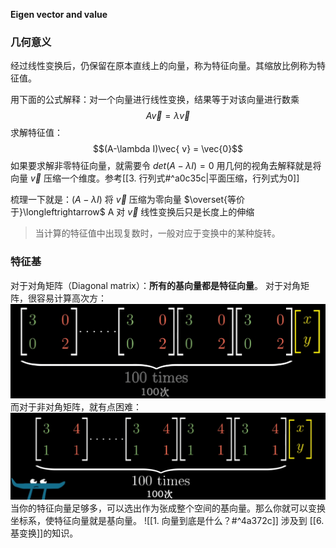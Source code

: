 **Eigen vector and value**
### 几何意义
经过线性变换后，仍保留在原本直线上的向量，称为特征向量。其缩放比例称为特征值。

用下面的公式解释：对一个向量进行线性变换，结果等于对该向量进行数乘
$$A\vec{ v} = \lambda \vec{v}$$
求解特征值：
$$(A-\lambda I)\vec{ v} = \vec{0}$$
如果要求解非零特征向量，就需要令 $det (A-\lambda I)=0$
用几何的视角去解释就是将向量 $\vec{v}$ 压缩一个维度。参考[[3. 行列式#^a0c35c|平面压缩，行列式为0]]

梳理一下就是：$(A-\lambda I)$ 将 $\vec{v}$ 压缩为零向量 $\overset{等价于}\longleftrightarrow$ A 对 $\vec{v}$ 线性变换后只是长度上的伸缩

> 当计算的特征值中出现复数时，一般对应于变换中的某种旋转。

### 特征基  
对于对角矩阵（Diagonal matrix）：**所有的基向量都是特征向量**。
对于对角矩阵，很容易计算高次方：
![550](assets/img54.png)
而对于非对角矩阵，就有点困难：
![550](assets/img55.png)
当你的特征向量足够多，可以选出作为张成整个空间的基向量。那么你就可以变换坐标系，使特征向量就是基向量。 ![[1. 向量到底是什么？#^4a372c]]
涉及到 [[6. 基变换]]的知识。
